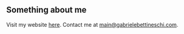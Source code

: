 ## Something about me
Visit my website [here](https://gabrielebettineschi.com/). Contact me at [main@gabrielebettineschi.com](mailto:main@gabrielebettineschi.com).
